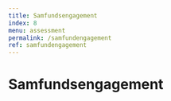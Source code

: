 ```yaml
---
title: Samfundsengagement
index: 8
menu: assessment
permalink: /samfundengagement
ref: samfundengagement
---
```


# Samfundsengagement

